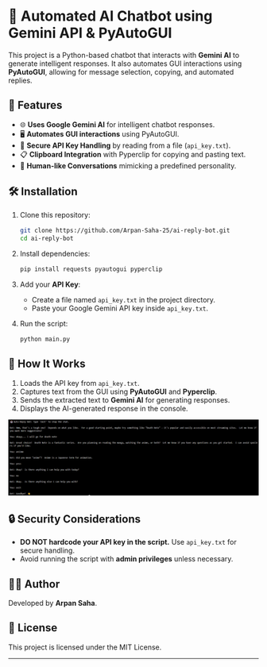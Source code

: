 # 🧠 Automated AI Chatbot using Gemini API & PyAutoGUI  

This project is a Python-based chatbot that interacts with **Gemini AI** to generate intelligent responses. It also automates GUI interactions using **PyAutoGUI**, allowing for message selection, copying, and automated replies.

## 🚀 Features
- 🌐 **Uses Google Gemini AI** for intelligent chatbot responses.  
- 🖥️ **Automates GUI interactions** using PyAutoGUI.  
- 🔑 **Secure API Key Handling** by reading from a file (`api_key.txt`).  
- 📋 **Clipboard Integration** with Pyperclip for copying and pasting text.  
- 🔁 **Human-like Conversations** mimicking a predefined personality.  

## 🛠️ Installation  

1. Clone this repository:  
   ```sh
   git clone https://github.com/Arpan-Saha-25/ai-reply-bot.git
   cd ai-reply-bot
   ```
   
2. Install dependencies:  
   ```sh
   pip install requests pyautogui pyperclip
   ```

3. Add your **API Key**:  
   - Create a file named `api_key.txt` in the project directory.  
   - Paste your Google Gemini API key inside `api_key.txt`.

4. Run the script:  
   ```sh
   python main.py
   ```

## 📌 How It Works  

1. Loads the API key from `api_key.txt`.  
2. Captures text from the GUI using **PyAutoGUI** and **Pyperclip**.  
3. Sends the extracted text to **Gemini AI** for generating responses.  
4. Displays the AI-generated response in the console. 

<img title="a title" alt="Output image" src="output.png">

## 🔒 Security Considerations  
- **DO NOT hardcode your API key in the script.** Use `api_key.txt` for secure handling.  
- Avoid running the script with **admin privileges** unless necessary.  

## 👨‍💻 Author  
Developed by **Arpan Saha**.  

## 📜 License  
This project is licensed under the MIT License.  

---